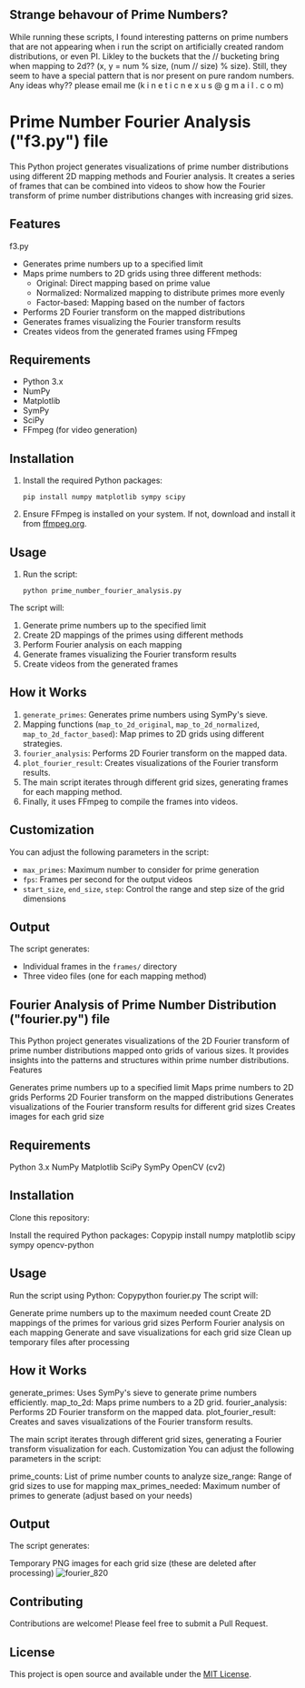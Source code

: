 ## Strange behavour of Prime Numbers?

While running these scripts, I found interesting patterns on prime numbers that are not appearing when i run the script on artificially created random distributions, or even PI. 
Likley to the buckets that the // bucketing bring when mapping to 2d?? (x, y = num % size, (num // size) % size). Still, they seem to have a special pattern that is nor present on pure random numbers.
Any ideas why?? please email me (k i n e t i c n e x u s @ g m a i l . c o m)

# Prime Number Fourier Analysis ("f3.py") file

This Python project generates visualizations of prime number distributions using different 2D mapping methods and Fourier analysis. It creates a series of frames that can be combined into videos to show how the Fourier transform of prime number distributions changes with increasing grid sizes.

## Features

f3.py
- Generates prime numbers up to a specified limit
- Maps prime numbers to 2D grids using three different methods:
  - Original: Direct mapping based on prime value
  - Normalized: Normalized mapping to distribute primes more evenly
  - Factor-based: Mapping based on the number of factors
- Performs 2D Fourier transform on the mapped distributions
- Generates frames visualizing the Fourier transform results
- Creates videos from the generated frames using FFmpeg

## Requirements

- Python 3.x
- NumPy
- Matplotlib
- SymPy
- SciPy
- FFmpeg (for video generation)

## Installation

1. Install the required Python packages:
   ```
   pip install numpy matplotlib sympy scipy
   ```
2. Ensure FFmpeg is installed on your system. If not, download and install it from [ffmpeg.org](https://ffmpeg.org/).

## Usage

1. Run the script:
   ```
   python prime_number_fourier_analysis.py
   ```

The script will:
1. Generate prime numbers up to the specified limit
2. Create 2D mappings of the primes using different methods
3. Perform Fourier analysis on each mapping
4. Generate frames visualizing the Fourier transform results
5. Create videos from the generated frames

## How it Works

1. `generate_primes`: Generates prime numbers using SymPy's sieve.
2. Mapping functions (`map_to_2d_original`, `map_to_2d_normalized`, `map_to_2d_factor_based`): Map primes to 2D grids using different strategies.
3. `fourier_analysis`: Performs 2D Fourier transform on the mapped data.
4. `plot_fourier_result`: Creates visualizations of the Fourier transform results.
5. The main script iterates through different grid sizes, generating frames for each mapping method.
6. Finally, it uses FFmpeg to compile the frames into videos.

## Customization

You can adjust the following parameters in the script:
- `max_primes`: Maximum number to consider for prime generation
- `fps`: Frames per second for the output videos
- `start_size`, `end_size`, `step`: Control the range and step size of the grid dimensions

## Output

The script generates:
- Individual frames in the `frames/` directory
- Three video files (one for each mapping method) 


## Fourier Analysis of Prime Number Distribution ("fourier.py") file

This Python project generates visualizations of the 2D Fourier transform of prime number distributions mapped onto grids of various sizes. It provides insights into the patterns and structures within prime number distributions.
Features

Generates prime numbers up to a specified limit
Maps prime numbers to 2D grids
Performs 2D Fourier transform on the mapped distributions
Generates visualizations of the Fourier transform results for different grid sizes
Creates images for each grid size

## Requirements

Python 3.x
NumPy
Matplotlib
SciPy
SymPy
OpenCV (cv2)

## Installation

Clone this repository:

Install the required Python packages:
Copypip install numpy matplotlib scipy sympy opencv-python


## Usage
Run the script using Python:
Copypython fourier.py
The script will:

Generate prime numbers up to the maximum needed count
Create 2D mappings of the primes for various grid sizes
Perform Fourier analysis on each mapping
Generate and save visualizations for each grid size
Clean up temporary files after processing

## How it Works

generate_primes: Uses SymPy's sieve to generate prime numbers efficiently.
map_to_2d: Maps prime numbers to a 2D grid.
fourier_analysis: Performs 2D Fourier transform on the mapped data.
plot_fourier_result: Creates and saves visualizations of the Fourier transform results.

The main script iterates through different grid sizes, generating a Fourier transform visualization for each.
Customization
You can adjust the following parameters in the script:

prime_counts: List of prime number counts to analyze
size_range: Range of grid sizes to use for mapping
max_primes_needed: Maximum number of primes to generate (adjust based on your needs)

## Output

The script generates:

Temporary PNG images for each grid size (these are deleted after processing)
![fourier_820](https://github.com/user-attachments/assets/a10e79d9-0f8b-487a-9cf2-864a99415852)

## Contributing

Contributions are welcome! Please feel free to submit a Pull Request.

## License

This project is open source and available under the [MIT License](LICENSE).
